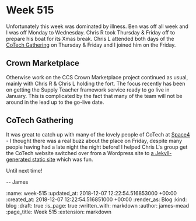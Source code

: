 Week 515
========

Unfortunately this week was dominated by illness. Ben was off all week and I was off Monday to Wednesday. Chris R took Thursday & Friday off to prepare his boat for its Xmas break. Chris L attended both days of the [CoTech Gathering][] on Thursday & Friday and I joined him on the Friday.

## Crown Marketplace

Otherwise work on the CCS Crown Marketplace project continued as usual, mainly with Chris R & Chris L holding the fort. The focus recently has been on getting the Supply Teacher framework service ready to go live in January. This is complicated by the fact that many of the team will not be around in the lead up to the go-live date.

## CoTech Gathering

It was great to catch up with many of the lovely people of CoTech at [Space4][] - I thought there was a real buzz about the place on Friday, despite many people having had a late night the night before! I helped Chris L's group get the CoTech website switched over from a Wordpress site to [a Jekyll-generated static site][gitlab-repo] which was fun.

Until next time!

-- James

[CoTech Gathering]: https://community.coops.tech/t/cotech-space4-gathering-29-30th-november-2018/1033
[Space4]: http://space4.tech/
[gitlab-repo]: https://git.coop/cotech/website

:name: week-515
:updated_at: 2018-12-07 12:22:54.516853000 +00:00
:created_at: 2018-12-07 12:22:54.516851000 +00:00
:render_as: Blog
:kind: blog
:draft: true
:is_page: true
:written_with: markdown
:author: james-mead
:page_title: Week 515
:extension: markdown

